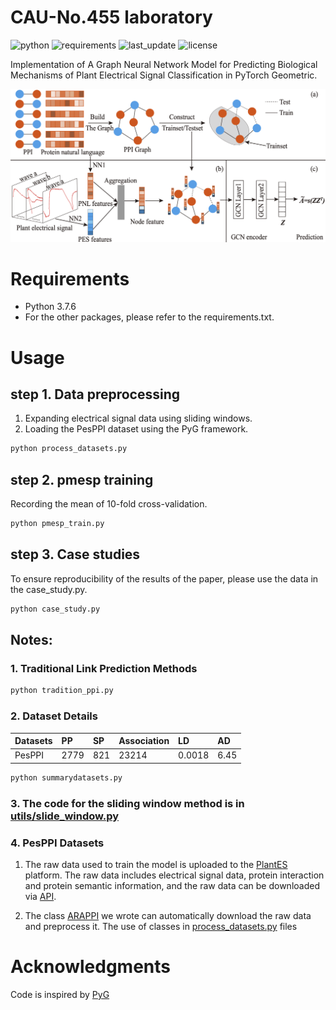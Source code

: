 # CAU-No.455 laboratory
![python](https://img.shields.io/badge/Python%20tested-3.9.x%20%7C%203.8.x%20%7C%203.7.x%20-blue)
![requirements](https://img.shields.io/badge/requirements-up%20to%20date-brightgreen)
![last_update](https://img.shields.io/badge/last%20update-March%2020%2C%202022-yellowgreen)
![license](https://img.shields.io/github/license/squarefaceyao/CAU-No.455-Lab)


Implementation of A Graph Neural Network Model for Predicting Biological Mechanisms of Plant Electrical Signal Classification in PyTorch Geometric.



<div>
<img src="./images/Fig. 1.png"/>
</div>

# Requirements

  * Python 3.7.6
  * For the other packages, please refer to the requirements.txt.

# Usage

## step 1.  Data preprocessing  
1. Expanding electrical signal data using sliding windows.  
2. Loading the PesPPI dataset using the PyG framework.

```py
python process_datasets.py
```
## step 2.  pmesp training
Recording the mean of 10-fold cross-validation.

```py
python pmesp_train.py
```
## step 3.  Case studies
To ensure reproducibility of the results of the paper, please use the data in the case_study.py.

```py
python case_study.py
```

## Notes:
### 1. Traditional Link Prediction Methods

```py
python tradition_ppi.py
```

### 2. Dataset Details

| Datasets | PP   | SP   | Association | LD     | AD   |
| :------- | :--- | :--- | :---------- | :----- | :--- |
| PesPPI   | 2779 | 821  | 23214       | 0.0018 | 6.45 |

```py
python summarydatasets.py
```

### 3. The code for the sliding window method is in [utils/slide_window.py](utils/slide_window.py)

### 4. PesPPI Datasets

1. The raw data used to train the model is uploaded to the [PlantES](http://www.plantes.cn/) platform. The raw data includes electrical signal data, protein interaction and protein semantic information, and the raw data can be downloaded via [API](http://39.100.142.42:8080/dataset/29/zip?name=ara-protein).  

2. The class [ARAPPI](utils/Arappi.py) we wrote can automatically download the raw data and preprocess it. The use of classes in [process_datasets.py](process_datasets.py) files




# Acknowledgments
Code is inspired by [PyG](https://github.com/pyg-team/pytorch_geometric)

